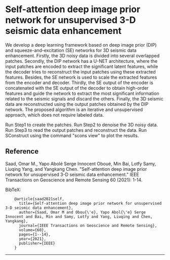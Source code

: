 # Self-attention deep image prior network for unsupervised 3-D seismic data enhancement


We develop a deep learning framework based on deep image prior (DIP) and squeeze-and-excitation (SE) networks for 3D seismic data enhancement. Firstly, the 3D noisy data is divided into several overlapped patches. Secondly, the DIP network has a U-NET architecture, where the input patches are encoded to extract the significant latent features, while the decoder tries to reconstruct the input patches using these extracted features. Besides, the SE network is used to scale the extracted features from the encoder and decoder. Thirdly, the SE output of the encoder is concatenated with the SE output of the decoder to obtain high-order features and guide the network to extract the most significant information related to the seismic signals and discard the others. Finally, the 3D seismic data are reconstructed using the output patches obtained by the DIP network. The proposed algorithm is an iterative and unsupervised approach, which does not require labeled data.

Run Step1 to create the patches.
Run Step2 to denoise the 3D noisy data.
Run Step3 to read the output patches and reconstruct the data.
Run SConstruct using the command "scons view" to plot the results.


## Reference

Saad, Omar M., Yapo Abolé Serge Innocent Oboué, Min Bai, Lotfy Samy, Liuqing Yang, and Yangkang Chen. "Self-attention deep image prior network for unsupervised 3-D seismic data enhancement." IEEE Transactions on Geoscience and Remote Sensing 60 (2021): 1-14.

BibTeX:

        @article{saad2021self,
          title={Self-attention deep image prior network for unsupervised 3-D seismic data enhancement},
          author={Saad, Omar M and Obou{\'e}, Yapo Abol{\'e} Serge Innocent and Bai, Min and Samy, Lotfy and Yang, Liuqing and Chen, Yangkang},
          journal={IEEE Transactions on Geoscience and Remote Sensing},
          volume={60},
          pages={1--14},
          year={2021},
          publisher={IEEE}
        }
-----------
